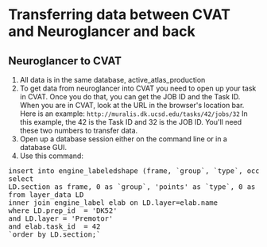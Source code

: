 # Transferring data between CVAT and Neuroglancer and back
## Neuroglancer to CVAT
1. All data is in the same database, active_atlas_production
1. To get data from neuroglancer into CVAT you need to open up your task in CVAT. Once you do that, you can get the JOB ID and the Task ID. When you are in CVAT, look at the URL in the browser's location bar. Here is an example: `http://muralis.dk.ucsd.edu/tasks/42/jobs/32` In this example, the 42 is the Task ID and 32 is the JOB ID. You'll need these two numbers to transfer data.
1. Open up a database session either on the command line or in a database GUI. 
1. Use this command:
<pre>
insert into engine_labeledshape (frame, `group`, `type`, occluded, z_order, points, job_id, label_id) 
select
LD.section as frame, 0 as `group`, 'points' as `type`, 0 as occluded, 0 as z_order, concat(LD.x/32,',',LD.y/32), 32 as job_id, elab.id as label_id
from layer_data LD
inner join engine_label elab on LD.layer=elab.name
where LD.prep_id  = 'DK52'
and LD.layer = 'Premotor'
and elab.task_id  = 42
`order by LD.section;`
</pre>
